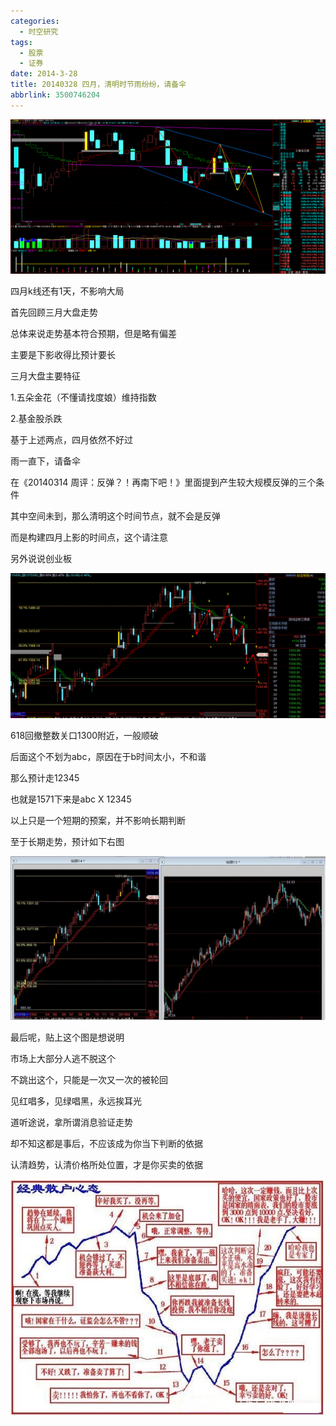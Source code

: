 ```yaml
---
categories:
  - 时空研究
tags:
  - 股票
  - 证券
date: 2014-3-28
title: 20140328 四月，清明时节雨纷纷，请备伞
abbrlink: 3500746204
---
```

![20140328-0](/images/20140328-0.gif)

四月k线还有1天，不影响大局

首先回顾三月大盘走势

总体来说走势基本符合预期，但是略有偏差

主要是下影收得比预计要长

三月大盘主要特征

1.五朵金花（不懂请找度娘）维持指数

2.基金股杀跌

基于上述两点，四月依然不好过

雨一直下，请备伞

在《20140314 周评：反弹？！再南下吧！》里面提到产生较大规模反弹的三个条件

其中空间未到，那么清明这个时间节点，就不会是反弹

而是构建四月上影的时间点，这个请注意


另外说说创业板

![20140328-1](/images/20140328-1.gif)

618回撤整数关口1300附近，一般顺破 

后面这个不划为abc，原因在于b时间太小，不和谐

那么预计走12345

也就是1571下来是abc X 12345

以上只是一个短期的预案，并不影响长期判断

至于长期走势，预计如下右图

![20140328-2](/images/20140328-2.jpeg)


最后呢，贴上这个图是想说明

市场上大部分人逃不脱这个

不跳出这个，只能是一次又一次的被轮回

见红唱多，见绿唱黑，永远挨耳光

道听途说，拿所谓消息验证走势

却不知这都是事后，不应该成为你当下判断的依据

认清趋势，认清价格所处位置，才是你买卖的依据

![20140328-3](/images/20140328-3.jpeg)

